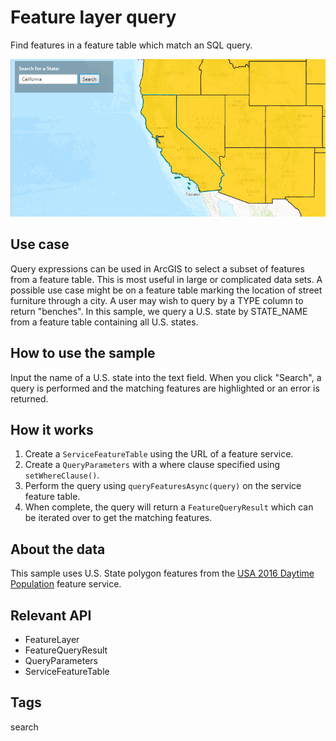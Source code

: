 # Feature layer query

Find features in a feature table which match an SQL query.

![Image of feature layer query](FeatureLayerQuery.png)

## Use case

Query expressions can be used in ArcGIS to select a subset of features from a feature table. This is most useful in large or complicated data sets. A possible use case might be on a feature table marking the location of street furniture through a city. A user may wish to query by a TYPE column to return "benches". In this sample, we query a U.S. state by STATE_NAME from a feature table containing all U.S. states.

## How to use the sample

Input the name of a U.S. state into the text field. When you click "Search", a query is performed and the matching features are highlighted or an error is returned.

## How it works

1. Create a `ServiceFeatureTable` using the URL of a feature service.
2. Create a `QueryParameters` with a where clause specified using `setWhereClause()`.
3. Perform the query using `queryFeaturesAsync(query)` on the service feature table.
4. When complete, the query will return a `FeatureQueryResult` which can be iterated over to get the matching features.

## About the data

This sample uses U.S. State polygon features from the [USA 2016 Daytime Population](https://www.arcgis.com/home/item.html?id=f01f0eda766344e29f42031e7bfb7d04) feature service.

## Relevant API

* FeatureLayer
* FeatureQueryResult
* QueryParameters
* ServiceFeatureTable

## Tags

search
